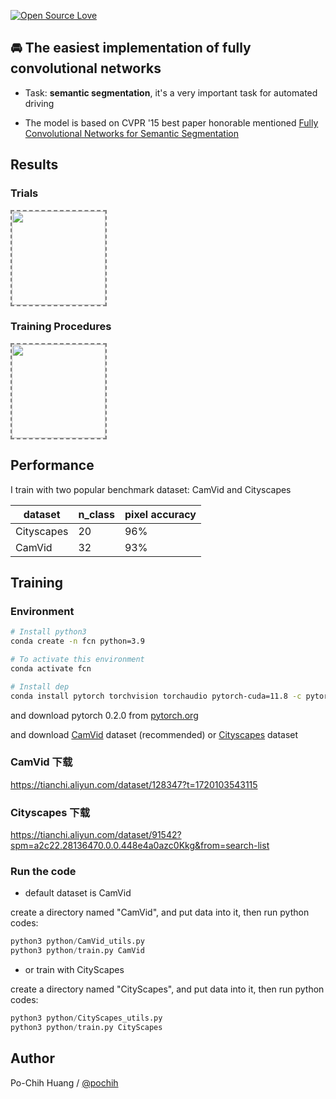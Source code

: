 [![Open Source Love](https://badges.frapsoft.com/os/v1/open-source-150x25.png?v=103)](https://github.com/ellerbrock/open-source-badges/)

## 🚘 The easiest implementation of fully convolutional networks

- Task: __semantic segmentation__, it's a very important task for automated driving

- The model is based on CVPR '15 best paper honorable mentioned [Fully Convolutional Networks for Semantic Segmentation](https://arxiv.org/abs/1411.4038)

## Results
### Trials
<img align='center' style="border-color:gray;border-width:2px;border-style:dashed"   src='result/trials.png' padding='5px' height="150px"></img>

### Training Procedures
<img align='center' style="border-color:gray;border-width:2px;border-style:dashed"   src='result/result.gif' padding='5px' height="150px"></img>


## Performance

I train with two popular benchmark dataset: CamVid and Cityscapes

|dataset|n_class|pixel accuracy|
|---|---|---
|Cityscapes|20|96%
|CamVid|32|93%

## Training

### Environment
```bash
# Install python3
conda create -n fcn python=3.9

# To activate this environment
conda activate fcn

# Install dep
conda install pytorch torchvision torchaudio pytorch-cuda=11.8 -c pytorch -c nvidia

```

and download pytorch 0.2.0 from [pytorch.org](pytorch.org)

and download [CamVid](http://mi.eng.cam.ac.uk/research/projects/VideoRec/CamVid/) dataset (recommended) or [Cityscapes](https://www.cityscapes-dataset.com/) dataset

### CamVid 下载

https://tianchi.aliyun.com/dataset/128347?t=1720103543115

### Cityscapes 下载

https://tianchi.aliyun.com/dataset/91542?spm=a2c22.28136470.0.0.448e4a0azc0Kkg&from=search-list

### Run the code

- default dataset is CamVid

create a directory named "CamVid", and put data into it, then run python codes:
```python
python3 python/CamVid_utils.py 
python3 python/train.py CamVid
```

- or train with CityScapes

create a directory named "CityScapes", and put data into it, then run python codes:
```python
python3 python/CityScapes_utils.py 
python3 python/train.py CityScapes
```

## Author
Po-Chih Huang / [@pochih](https://pochih.github.io/)
